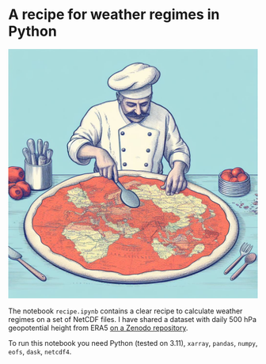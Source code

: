 # A recipe for weather regimes in Python

![Baking a map](image.jpeg)

The notebook `recipe.ipynb` contains a clear recipe to calculate weather regimes on a set of NetCDF files. I have shared a dataset with daily 500 hPa geopotential height from ERA5 [on a Zenodo repository](https://zenodo.org/record/8384348). 

To run this notebook you need Python (tested on 3.11), `xarray`, `pandas`, `numpy`, `eofs`, `dask`, `netcdf4`.


